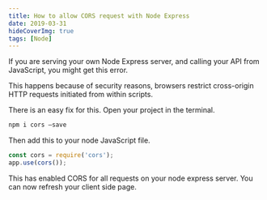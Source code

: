 ```yaml
---
title: How to allow CORS request with Node Express
date: 2019-03-31
hideCoverImg: true
tags: [Node]
---
```


If you are serving your own Node Express server, and calling your API from JavaScript, you might get this error.
<ImgWithZoom src="./assets/node-express-cors.png" alt="Cors error"/>

This happens because of security reasons, browsers restrict cross-origin HTTP requests initiated from within scripts.

There is an easy fix for this. Open your project in the terminal.

```sh
npm i cors –save
```

Then add this to your node JavaScript file.

```js
const cors = require('cors');
app.use(cors());
```

This has enabled CORS for all requests on your node express server. You can now refresh your client side page.

<script setup>
import ImgWithZoom from '../components/ImgWithZoom.vue'
</script>
